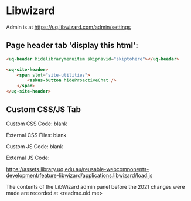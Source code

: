 # Libwizard


Admin is at https://uq.libwizard.com/admin/settings

## Page header tab 'display this html':

```html
<uq-header hidelibrarymenuitem skipnavid="skiptohere"></uq-header>

<uq-site-header>
    <span slot="site-utilities">
        <askus-button hideProactiveChat />
    </span>
</uq-site-header>
```

## Custom CSS/JS Tab

Custom CSS Code: blank

External CSS Files: blank

Custom JS Code: blank

External JS Code: 

https://assets.library.uq.edu.au/reusable-webcomponents-development/feature-libwizard/applications.libwizard/load.js


The contents of the LibWizard admin panel before the 2021 changes were made are recorded at <readme.old.me>
